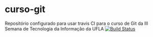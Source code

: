 # curso-git
Repositório configurado para usar travis CI para o curso de Git da III Semana de Tecnologia da Informação da UFLA
[![Build Status](https://travis-ci.org/mathnogueira/curso-git.svg?branch=master)](https://travis-ci.org/mathnogueira/curso-git)
